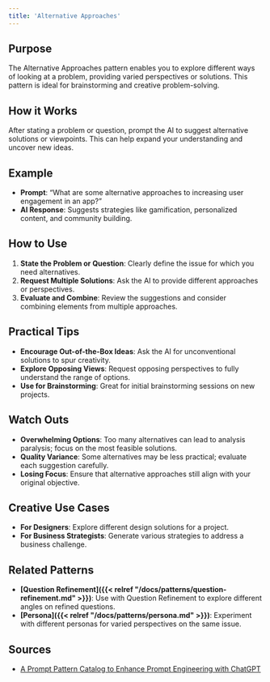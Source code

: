 ```yaml
---
title: 'Alternative Approaches'
---
```


## Purpose
The Alternative Approaches pattern enables you to explore different ways of looking at a problem, providing varied perspectives or solutions. This pattern is ideal for brainstorming and creative problem-solving.

## How it Works
After stating a problem or question, prompt the AI to suggest alternative solutions or viewpoints. This can help expand your understanding and uncover new ideas.

## Example
- **Prompt**: “What are some alternative approaches to increasing user engagement in an app?”
- **AI Response**: Suggests strategies like gamification, personalized content, and community building.

## How to Use
1. **State the Problem or Question**: Clearly define the issue for which you need alternatives.
2. **Request Multiple Solutions**: Ask the AI to provide different approaches or perspectives.
3. **Evaluate and Combine**: Review the suggestions and consider combining elements from multiple approaches.

## Practical Tips
- **Encourage Out-of-the-Box Ideas**: Ask the AI for unconventional solutions to spur creativity.
- **Explore Opposing Views**: Request opposing perspectives to fully understand the range of options.
- **Use for Brainstorming**: Great for initial brainstorming sessions on new projects.

## Watch Outs
- **Overwhelming Options**: Too many alternatives can lead to analysis paralysis; focus on the most feasible solutions.
- **Quality Variance**: Some alternatives may be less practical; evaluate each suggestion carefully.
- **Losing Focus**: Ensure that alternative approaches still align with your original objective.

## Creative Use Cases
- **For Designers**: Explore different design solutions for a project.
- **For Business Strategists**: Generate various strategies to address a business challenge.

## Related Patterns
- **[Question Refinement]({{< relref "/docs/patterns/question-refinement.md" >}})**: Use with Question Refinement to explore different angles on refined questions.
- **[Persona]({{< relref "/docs/patterns/persona.md" >}})**: Experiment with different personas for varied perspectives on the same issue.

## Sources
- [A Prompt Pattern Catalog to Enhance Prompt Engineering with ChatGPT](https://arxiv.org/pdf/2302.11382)
